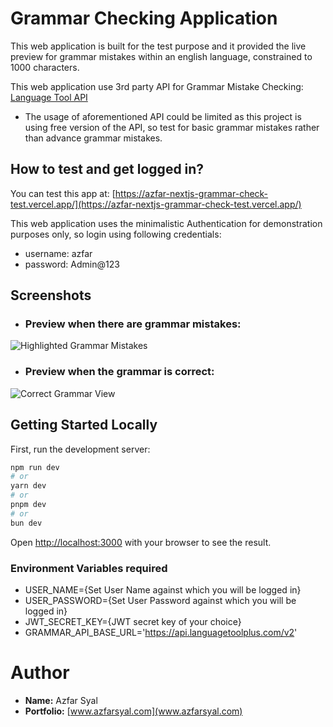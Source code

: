 # Grammar Checking Application
This web application is built for the test purpose and it provided the live preview for grammar mistakes within an english language, constrained to 1000 characters.

This web application use 3rd party API for Grammar Mistake Checking: [Language Tool API](https://languagetool.org/http-api/swagger-ui/#!/default/)
- The usage of aforementioned API could be limited as this project is using free version of the API, so test for basic grammar mistakes rather than advance grammar mistakes.

## How to test and get logged in?
You can test this app at: [https://azfar-nextjs-grammar-check-test.vercel.app/](https://azfar-nextjs-grammar-check-test.vercel.app/)

This web application uses the minimalistic Authentication for demonstration purposes only, so login using following credentials:
- username: azfar
- password: Admin@123

## Screenshots
- ### Preview when there are grammar mistakes:

![Highlighted Grammar Mistakes](https://ur00v1bupg5fagyd.public.blob.vercel-storage.com/images/readme/Live%20Grammer%20Checker%20Error.png)

- ### Preview when the grammar is correct:

![Correct Grammar View](https://ur00v1bupg5fagyd.public.blob.vercel-storage.com/images/readme/Live%20Grammer%20Checker%20Success.png)

## Getting Started Locally

First, run the development server:

```bash
npm run dev
# or
yarn dev
# or
pnpm dev
# or
bun dev
```

Open [http://localhost:3000](http://localhost:3000) with your browser to see the result.

### Environment Variables required
- USER_NAME={Set User Name against which you will be logged in}
- USER_PASSWORD={Set User Password against which you will be logged in}
- JWT_SECRET_KEY={JWT secret key of your choice}
- GRAMMAR_API_BASE_URL='https://api.languagetoolplus.com/v2'

# Author

- **Name:** Azfar Syal
- **Portfolio:** [www.azfarsyal.com](www.azfarsyal.com)
